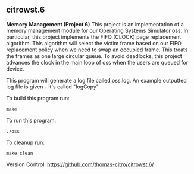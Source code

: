 ## citrowst.6

**Memory Management (Project 6)**
This project is an implementation of a memory management module for our Operating Systems Simulator oss. In particular, this project implements the FIFO (CLOCK) page replacement algorithm. This algorithm will select the victim frame based on our FIFO replacement policy when we need to swap an occupied frame. This treats the frames as one large circular queue. To avoid deadlocks, this project advances the clock in the main loop of oss when the users are queued for device.

This program will generate a log file called oss.log. An example outputted log file is given - it's called "logCopy".

To build this program run:
```
make
```

To run this program:
```    
./oss
```

To cleanup run:
```
make clean
```

Version Control:
https://github.com/thomas-citro/citrowst.6/
